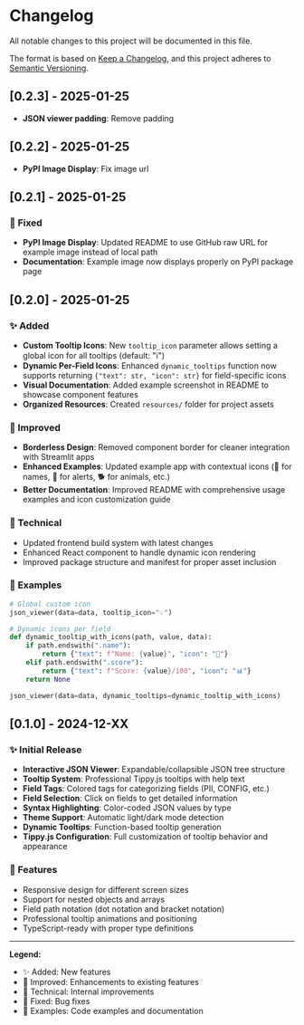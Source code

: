 # Changelog

All notable changes to this project will be documented in this file.

The format is based on [Keep a Changelog](https://keepachangelog.com/en/1.0.0/),
and this project adheres to [Semantic Versioning](https://semver.org/spec/v2.0.0.html).

## [0.2.3] - 2025-01-25

- **JSON viewer padding**: Remove padding

## [0.2.2] - 2025-01-25

- **PyPI Image Display**: Fix image url

## [0.2.1] - 2025-01-25

### 🔧 Fixed
- **PyPI Image Display**: Updated README to use GitHub raw URL for example image instead of local path
- **Documentation**: Example image now displays properly on PyPI package page

## [0.2.0] - 2025-01-25

### ✨ Added
- **Custom Tooltip Icons**: New `tooltip_icon` parameter allows setting a global icon for all tooltips (default: "ℹ️")
- **Dynamic Per-Field Icons**: Enhanced `dynamic_tooltips` function now supports returning `{"text": str, "icon": str}` for field-specific icons
- **Visual Documentation**: Added example screenshot in README to showcase component features
- **Organized Resources**: Created `resources/` folder for project assets

### 🎨 Improved
- **Borderless Design**: Removed component border for cleaner integration with Streamlit apps
- **Enhanced Examples**: Updated example app with contextual icons (👤 for names, 🚨 for alerts, 🐕 for animals, etc.)
- **Better Documentation**: Improved README with comprehensive usage examples and icon customization guide

### 🔧 Technical
- Updated frontend build system with latest changes
- Enhanced React component to handle dynamic icon rendering
- Improved package structure and manifest for proper asset inclusion

### 📝 Examples
```python
# Global custom icon
json_viewer(data=data, tooltip_icon="💡")

# Dynamic icons per field
def dynamic_tooltip_with_icons(path, value, data):
    if path.endswith(".name"):
        return {"text": f"Name: {value}", "icon": "👤"}
    elif path.endswith(".score"):
        return {"text": f"Score: {value}/100", "icon": "📊"}
    return None

json_viewer(data=data, dynamic_tooltips=dynamic_tooltip_with_icons)
```

## [0.1.0] - 2024-12-XX

### ✨ Initial Release
- **Interactive JSON Viewer**: Expandable/collapsible JSON tree structure
- **Tooltip System**: Professional Tippy.js tooltips with help text
- **Field Tags**: Colored tags for categorizing fields (PII, CONFIG, etc.)
- **Field Selection**: Click on fields to get detailed information
- **Syntax Highlighting**: Color-coded JSON values by type
- **Theme Support**: Automatic light/dark mode detection
- **Dynamic Tooltips**: Function-based tooltip generation
- **Tippy.js Configuration**: Full customization of tooltip behavior and appearance

### 🎯 Features
- Responsive design for different screen sizes
- Support for nested objects and arrays
- Field path notation (dot notation and bracket notation)
- Professional tooltip animations and positioning
- TypeScript-ready with proper type definitions

---

**Legend:**
- ✨ Added: New features
- 🎨 Improved: Enhancements to existing features  
- 🔧 Technical: Internal improvements
- 🐛 Fixed: Bug fixes
- 📝 Examples: Code examples and documentation